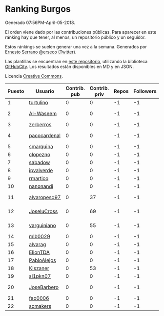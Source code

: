# Ranking Burgos

Generado 07:56PM-April-05-2018.

El orden viene dado por las contribuciones públicas. Para aparecer en este ránking hay que tener, al menos, un repositorio público y un seguidor.

Estos ránkings se suelen generar una vez a la semana. Generados por [Ernesto Serrano @erseco](https://github.com/erseco/) [(Twitter)](https://twitter.com/erseco).

Las plantillas se encuentran en [este repositorio](https://github.com/iblancasa/GH-Spanish-Ranking), utilizando la biblioteca [GitHubCity](https://github.com/iblancasa/GitHubCity). Los resultados están disponibles en MD y en JSON.

Licencia [Creative Commons](https://creativecommons.org/licenses/by/4.0/).

| Puesto   |  Usuario  | Contrib. pub | Contrib. priv |Repos| Followers | Desde |  Avatar  |
|----------|-----------|--------------|---------------|-----|-----------|-------|----------|
|1|[turtulino](https://github.com/turtulino)|0|0|-1|-1||![turtulino]()|
|2|[Al-Waseem](https://github.com/Al-Waseem)|0|0|-1|-1||![Al-Waseem]()|
|3|[zerberros](https://github.com/zerberros)|0|0|-1|-1||![zerberros]()|
|4|[pacocardenal](https://github.com/pacocardenal)|0|0|-1|-1||![pacocardenal]()|
|5|[smarquina](https://github.com/smarquina)|0|0|-1|-1||![smarquina]()|
|6|[clopezno](https://github.com/clopezno)|0|0|-1|-1||![clopezno]()|
|7|[sabadow](https://github.com/sabadow)|0|0|-1|-1||![sabadow]()|
|8|[ipvalverde](https://github.com/ipvalverde)|0|0|-1|-1||![ipvalverde]()|
|9|[rmartico](https://github.com/rmartico)|0|0|-1|-1||![rmartico]()|
|10|[nanonandi](https://github.com/nanonandi)|0|0|-1|-1||![nanonandi]()|
|11|[alvaropeso97](https://github.com/alvaropeso97)|0|37|-1|-1||![alvaropeso97]()|
|12|[JoseluCross](https://github.com/JoseluCross)|0|69|-1|-1||![JoseluCross]()|
|13|[varguiniano](https://github.com/varguiniano)|0|55|-1|-1||![varguiniano]()|
|14|[mlb0029](https://github.com/mlb0029)|0|0|-1|-1||![mlb0029]()|
|15|[alvarag](https://github.com/alvarag)|0|0|-1|-1||![alvarag]()|
|16|[ElionTDA](https://github.com/ElionTDA)|0|0|-1|-1||![ElionTDA]()|
|17|[PabloAlejos](https://github.com/PabloAlejos)|0|0|-1|-1||![PabloAlejos]()|
|18|[Kiszaner](https://github.com/Kiszaner)|0|53|-1|-1||![Kiszaner]()|
|19|[sl1pkn07](https://github.com/sl1pkn07)|0|0|-1|-1||![sl1pkn07]()|
|20|[JoseBarbero](https://github.com/JoseBarbero)|0|0|-1|-1||![JoseBarbero]()|
|21|[fao0006](https://github.com/fao0006)|0|0|-1|-1||![fao0006]()|
|22|[scmakers](https://github.com/scmakers)|0|0|-1|-1||![scmakers]()|
